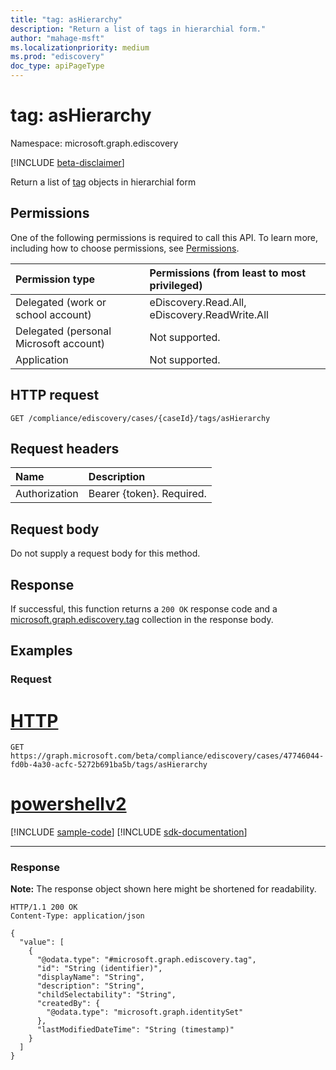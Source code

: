 ```yaml
---
title: "tag: asHierarchy"
description: "Return a list of tags in hierarchial form."
author: "mahage-msft"
ms.localizationpriority: medium
ms.prod: "ediscovery"
doc_type: apiPageType
---
```


# tag: asHierarchy

Namespace: microsoft.graph.ediscovery

[!INCLUDE [beta-disclaimer](../../includes/beta-disclaimer.md)]

Return a list of [tag](../resources/ediscovery-tag.md) objects in hierarchial form

## Permissions

One of the following permissions is required to call this API. To learn more, including how to choose permissions, see [Permissions](/graph/permissions-reference).

|Permission type|Permissions (from least to most privileged)|
|:---|:---|
|Delegated (work or school account)|eDiscovery.Read.All, eDiscovery.ReadWrite.All|
|Delegated (personal Microsoft account)|Not supported.|
|Application|Not supported.|

## HTTP request

<!-- {
  "blockType": "ignored"
}
-->

``` http
GET /compliance/ediscovery/cases/{caseId}/tags/asHierarchy
```

## Request headers

|Name|Description|
|:---|:---|
|Authorization|Bearer {token}. Required.|

## Request body

Do not supply a request body for this method.

## Response

If successful, this function returns a `200 OK` response code and a [microsoft.graph.ediscovery.tag](../resources/ediscovery-tag.md) collection in the response body.

## Examples

### Request


# [HTTP](#tab/http)
<!-- {
  "blockType": "request",
  "name": "tag_ashierarchy"
}
-->

``` http
GET https://graph.microsoft.com/beta/compliance/ediscovery/cases/47746044-fd0b-4a30-acfc-5272b691ba5b/tags/asHierarchy
```

# [powershellv2](#tab/powershellv2)
[!INCLUDE [sample-code](../includes/snippets/powershellv2/tag-ashierarchy-powershellv2-snippets.md)]
[!INCLUDE [sdk-documentation](../includes/snippets/snippets-sdk-documentation-link.md)]

---

### Response

**Note:** The response object shown here might be shortened for readability.
<!-- {
  "blockType": "response",
  "truncated": true,
  "@odata.type": "Collection(microsoft.graph.ediscovery.tag)"
}
-->

``` http
HTTP/1.1 200 OK
Content-Type: application/json

{
  "value": [
    {
      "@odata.type": "#microsoft.graph.ediscovery.tag",
      "id": "String (identifier)",
      "displayName": "String",
      "description": "String",
      "childSelectability": "String",
      "createdBy": {
        "@odata.type": "microsoft.graph.identitySet"
      },
      "lastModifiedDateTime": "String (timestamp)"
    }
  ]
}
```
